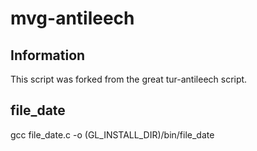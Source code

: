 # mvg-antileech

## Information

This script was forked from the great tur-antileech script.

## file_date

gcc file_date.c -o (GL_INSTALL_DIR)/bin/file_date
